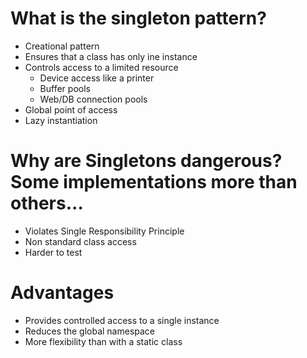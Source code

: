 # What is the singleton pattern?
* Creational pattern
* Ensures that a class has only ine instance
* Controls access to a limited resource
    +   Device access like a printer
    +   Buffer pools
    +   Web/DB connection pools
* Global point of access
* Lazy instantiation

# Why are Singletons dangerous? Some implementations more than others...
* Violates Single Responsibility Principle
* Non standard class access
* Harder to test

# Advantages
* Provides controlled access to a single instance
* Reduces the global namespace
* More flexibility than with a static class